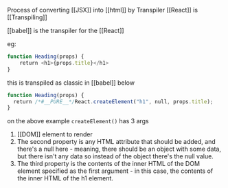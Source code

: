 Process of converting [[JSX]] into [[html]] by Transpiler [[React]] is [[Transpiling]]


[[babel]] is the transpiler for the [[React]]


eg:

```js
function Heading(props) {
    return <h1>{props.title}</h1>
}
```

this is transpiled as classic in [[babel]] below

```js
function Heading(props) {
  return /*#__PURE__*/React.createElement("h1", null, props.title);
}
```

on the above example `createElement()` has 3 args
1. [[DOM]] element to render
2. The second property is any HTML attribute that should be added, and there's a null here - meaning, there should be an object with some data, but there isn't any data so instead of the object there's the null value.
3. The third property is the contents of the inner HTML of the DOM element specified as the first argument - in this case, the contents of the inner HTML of the h1 element.

